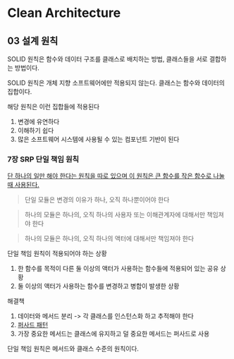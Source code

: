 # Clean Architecture

## 03 설계 원칙

SOLID 원칙은 함수와 데이터 구조를 클래스로 배치하는 방법, 클래스들을 서로 결합하는 방법이다.

SOLID 원칙은 개체 지향 소프트웨어에만 적용되지 않는다. 클래스는 함수와 데이터의 집합이다.

해당 원칙은 이런 집합들에 적용된다

1. 변경에 유연하다
2. 이해하기 쉽다
3. 많은 소프트웨어 시스템에 사용될 수 있는 컴포넌트 기반이 된다 

### 7장 SRP 단일 책임 원칙

<u>단 하나의 일만 해야 한다는 원칙을 따로 있으며 이 원칙은 큰 함수를 작은 함수로 나눌 때 사용된다.</u>

> 단일 모듈은 변경의 이유가 하나, 오직 하나뿐이어야 한다 

> 하나의 모듈은 하나의, 오직 하나의 사용자 또는 이해관계자에 대해서만 책임져야 한다

> 하나의 모듈은 하나의, 오직 하나의 액터에 대해서만 책임져야 한다 

단일 책임 원칙이 적용되어야 하는 상황

1. 한 함수를 목적이 다른 둘 이상의 액터가 사용하는 함수들에 적용되어 있는 공유 상황
2. 둘 이상의 액터가 사용하는 함수를 변경하고 병합이 발생한 상황

해결책

1. 데이터와 메서드 분리 -> 각 클래스를 인스턴스화 하고 추적해야 한다
2. [퍼사드 패턴](https://ko.wikipedia.org/wiki/%ED%8D%BC%EC%82%AC%EB%93%9C_%ED%8C%A8%ED%84%B4)
3. 가장 중요한 메서드는 클래스에 유지하고 덜 중요한 메서드는 퍼사드로 사용

단일 책임 원칙은 메서드와 클래스 수준의 원칙이다.

